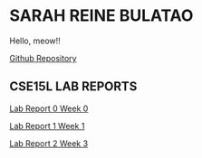 # SARAH REINE BULATAO
Hello, meow!!

[Github Repository](https://github.com/sbulatao/CSE15L-LAB-REPORTS.git)

## CSE15L LAB REPORTS
[](https://sbulatao.github.io/CSE15L-LAB-REPORTS/)

[Lab Report 0 Week 0](Week0.md)

[Lab Report 1 Week 1](Lab_1.md)

[Lab Report 2 Week 3](Lab_3.md)

